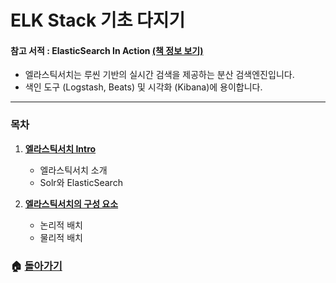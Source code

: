 # ELK Stack 기초 다지기

#### 참고 서적 : ElasticSearch In Action [(책 정보 보기)](https://book.naver.com/bookdb/book_detail.nhn?bid=11213891)


- 엘라스틱서치는 루씬 기반의 실시간 검색을 제공하는 분산 검색엔진입니다.
- 색인 도구 (Logstash, Beats) 및 시각화 (Kibana)에 용이합니다.

  

------

### 목차

1. [**엘라스틱서치 Intro**](https://github.com/3457soso/TIL/blob/master/ElasticSearch/01_ElasticSearch_01_intro.md)

   - 엘라스틱서치 소개
   - Solr와 ElasticSearch

   

2. [**엘라스틱서치의 구성 요소**](https://github.com/3457soso/TIL/blob/master/ElasticSearch/01_ElasticSearch_02_document.md)

   - 논리적 배치
   - 물리적 배치

   

### 🏠 [**돌아가기**](https://github.com/3457soso/TIL)
